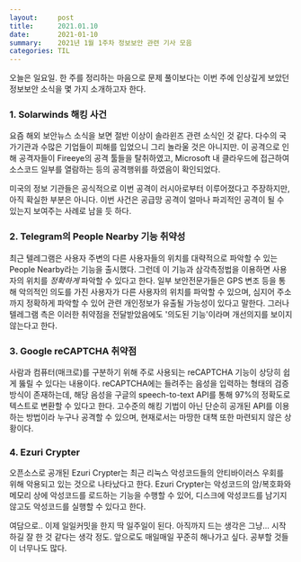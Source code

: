 ```yaml
---
layout:     post
title:      2021.01.10
date:       2021-01-10
summary:	2021년 1월 1주차 정보보안 관련 기사 모음
categories: TIL
---
```


오늘은 일요일.
한 주를 정리하는 마음으로 문제 풀이보다는 이번 주에 인상깊게 보았던 정보보안 소식을 몇 가지 소개하고자 한다.

### 1. Solarwinds 해킹 사건

요즘 해외 보안뉴스 소식을 보면 절반 이상이 솔라윈즈 관련 소식인 것 같다.
다수의 국가기관과 수많은 기업들이 피해를 입었으니 그리 놀라울 것은 아니지만.
이 공격으로 인해 공격자들이 Fireeye의 공격 툴들을 탈취하였고, Microsoft 내 클라우드에 접근하여 소스코드 일부를 열람하는 등의 공격행위를 하였음이 확인되었다.

미국의 정보 기관들은 공식적으로 이번 공격이 러시아로부터 이루어졌다고 주장하지만, 아직 확실한 부분은 아니다.
이번 사건은 공급망 공격이 얼마나 파괴적인 공격이 될 수 있는지 보여주는 사례로 남을 듯 하다.

### 2. Telegram의 People Nearby 기능 취약성

최근 텔레그램은 사용자 주변의 다른 사용자들의 위치를 대략적으로 파악할 수 있는 People Nearby라는 기능을 출시했다.
그런데 이 기능과 삼각측정법을 이용하면 사용자의 위치를 *정확하게* 파악할 수 있다고 한다.
일부 보안전문가들은 GPS 변조 등을 통해 악의적인 의도를 가진 사용자가 다른 사용자의 위치를 파악할 수 있으며,
심지어 주소까지 정확하게 파악할 수 있어 관련 개인정보가 유출될 가능성이 있다고 말한다.
그러나 텔레그램 측은 이러한 취약점을 전달받았음에도 '의도된 기능'이라며 개선의지를 보이지 않는다고 한다.

### 3. Google reCAPTCHA 취약점

사람과 컴퓨터(매크로)를 구분하기 위해 주로 사용되는 reCAPTCHA 기능이 상당히 쉽게 뚫릴 수 있다는 내용이다.
reCAPTCHA에는 들려주는 음성을 입력하는 형태의 검증 방식이 존재하는데, 해당 음성을 구글의 speech-to-text API를 통해
97%의 정확도로 텍스트로 변환할 수 있다고 한다. 고수준의 해킹 기법이 아닌 단순히 공개된 API를 이용하는 방법이라
누구나 공격할 수 있으며, 현재로서는 마땅한 대책 또한 마련되지 않은 상황이다.

### 4. Ezuri Crypter

오픈소스로 공개된 Ezuri Crypter는 최근 리눅스 악성코드들의 안티바이러스 우회를 위해 악용되고 있는 것으로 나타났다고 한다.
Ezuri Crypter는 악성코드의 암/복호화와 메모리 상에 악성코드를 로드하는 기능을 수행할 수 있어, 디스크에 악성코드를 남기지 않고도
악성코드를 실행할 수 있다고 한다.

여담으로..
이제 일일커밋을 한지 딱 일주일이 된다. 아직까지 드는 생각은 그냥... 시작하길 잘 한 것 같다는 생각 정도.
앞으로도 매일매일 꾸준히 해나가고 싶다. 공부할 것들이 너무나도 많다.